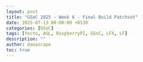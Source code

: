 ```yaml
---
layout: post
title: "GSoC 2025 - Week 6 - Final Build Patchset"
date: 2025-07-13 00:00:00 +0530
categories: [GSoC]
tags: [Yocto, AGL, RaspberryPI, GSoC, LFX, LF]
description: ""
author: danascape
toc: true
---
```

